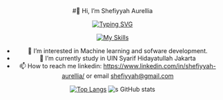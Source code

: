 <center>#👋 Hi, I’m Shefiyyah Aurellia<center>


[![Typing SVG](https://readme-typing-svg.herokuapp.com?font=Fira+Code&weight=500&size=34&pause=1000&color=B37A34&background=FF53EA00&random=false&width=435&lines=Show+Your+True+Colors)](https://git.io/typing-svg)


[![My Skills](https://skillicons.dev/icons?i=js,html,css,tensorflow,php,laravel,docker,python)](https://skillicons.dev)
- 👀 I’m interested in Machine learning and sofware development.
- 🌱 I’m currently study in UIN Syarif Hidayatullah Jakarta
- 📫 How to reach me linkedin: https://www.linkedin.com/in/shefiyyah-aurellia/ or email shefiyyah@gmail.com

[![Top Langs](https://github-readme-stats.vercel.app/api/top-langs/?username=shefiyyahaurll&layout=donut-vertical)](https://github.com/shefiyyahaurll/github-readme-stats)
![s GitHub stats](https://github-readme-stats.vercel.app/api?username=shefiyyahaurll\&rank_icon=github)
<!---
shefiyyahaurll/shefiyyahaurll is a ✨ special ✨ repository because its `README.md` (this file) appears on your GitHub profile.
You can click the Preview link to take a look at your changes.
--->

